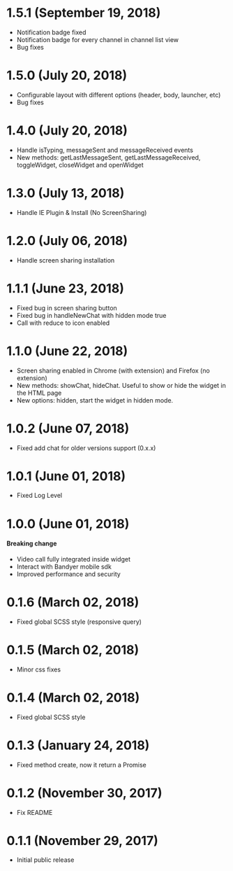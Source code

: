 # 1.5.1 (September 19, 2018)

- Notification badge fixed 
- Notification badge for every channel in channel list view 
- Bug fixes

# 1.5.0 (July 20, 2018)

- Configurable layout with different options (header, body, launcher, etc)
- Bug fixes

# 1.4.0 (July 20, 2018)

- Handle isTyping, messageSent and messageReceived events
- New methods: getLastMessageSent, getLastMessageReceived, toggleWidget, closeWidget and openWidget

# 1.3.0 (July 13, 2018)

- Handle IE Plugin & Install (No ScreenSharing)

# 1.2.0 (July 06, 2018)

- Handle screen sharing installation

# 1.1.1 (June 23, 2018)

- Fixed bug in screen sharing button
- Fixed bug in handleNewChat with hidden mode true
- Call with reduce to icon enabled

# 1.1.0 (June 22, 2018)

- Screen sharing enabled in Chrome (with extension) and Firefox (no extension)
- New methods: showChat, hideChat. Useful to show or hide the widget in the HTML page
- New options: hidden, start the widget in hidden mode.

# 1.0.2 (June 07, 2018)

- Fixed add chat for older versions support (0.x.x)

# 1.0.1 (June 01, 2018)

- Fixed Log Level

# 1.0.0 (June 01, 2018)

#### **Breaking change**

- Video call fully integrated inside widget
- Interact with Bandyer mobile sdk
- Improved performance and security

# 0.1.6 (March 02, 2018)

- Fixed global SCSS style (responsive query)

# 0.1.5 (March 02, 2018)

- Minor css fixes

# 0.1.4 (March 02, 2018)

- Fixed global SCSS style

# 0.1.3 (January 24, 2018)

- Fixed method create, now it return a Promise

# 0.1.2 (November 30, 2017)

- Fix README

# 0.1.1 (November 29, 2017)

- Initial public release
